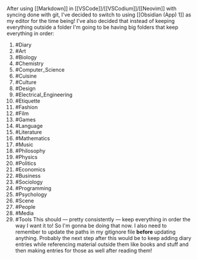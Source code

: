 After using [[Markdown]] in [[VSCode]]/[[VSCodium]]/[[Neovim]] with syncing done with git, I've decided to switch to using [[Obsidian (App) 1]] as my editor for the time being!
I've also decided that instead of keeping everything outside a folder I'm going to be having big folders that keep everything in order:
1. #Diary
2. #Art 
3. #Biology
4. #Chemistry
5. #Computer_Science
6. #Cuisine
7. #Culture
8. #Design
9. #Electrical_Engineering
10. #Etiquette
11. #Fashion
12. #Film
13. #Games
14. #Language
15. #Literature
16. #Mathematics
17. #Music
18. #Philosophy
19. #Physics
20. #Politics
21. #Economics 
22. #Business
23. #Sociology
24. #Programming
25. #Psychology
26. #Scene
27. #People
28. #Media
29. #Tools
This should — pretty consistently — keep everything in order the way I want it to! So I'm gonna be doing that now.
I also need to remember to update the paths in my gitignore file **before** updating anything. 
Probably the next step after this would be to keep adding diary entries while referencing material outside them like books and stuff and then making entries for those as well after reading them!